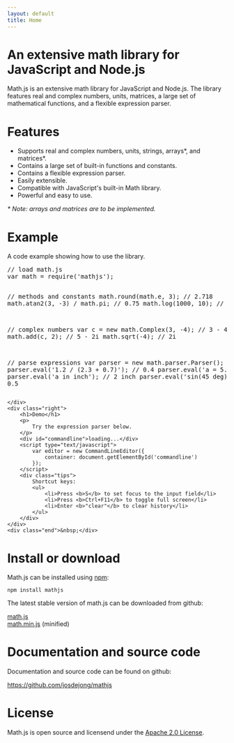 ```yaml
---
layout: default
title: Home
---
```


# An extensive math library for JavaScript and Node.js

Math.js is an extensive math library for JavaScript and Node.js.
The library features real and complex numbers, units, matrices,
a large set of mathematical functions, and a flexible expression parser.


# Features

- Supports real and complex numbers, units, strings, arrays\*, and
  matrices\*.
- Contains a large set of built-in functions and constants.
- Contains a flexible expression parser.
- Easily extensible.
- Compatible with JavaScript's built-in Math library.
- Powerful and easy to use.

*\* Note: arrays and matrices are to be implemented.*

<div class="cols">
    <div class="left">
        <h1>Example</h1>
        <p>
            A code example showing how to use the library.
        </p>
        <pre id="example">
// load math.js
var math = require('mathjs');

// methods and constants
math.round(math.e, 3);            // 2.718
math.atan2(3, -3) / math.pi;      // 0.75
math.log(1000, 10);               // 3

// complex numbers
var c = new math.Complex(3, -4);  // 3 - 4i
math.add(c, 2);                   // 5 - 2i
math.sqrt(-4);                    // 2i

// parse expressions
var parser = new math.parser.Parser();
parser.eval('1.2 / (2.3 + 0.7)'); // 0.4
parser.eval('a = 5.08 cm');
parser.eval('a in inch');         // 2 inch
parser.eval('sin(45 deg) ^ 2');   // 0.5</pre>

    </div>
    <div class="right">
        <h1>Demo</h1>
        <p>
            Try the expression parser below.
        </p>
        <div id="commandline">loading...</div>
        <script type="text/javascript">
            var editor = new CommandLineEditor({
                container: document.getElementById('commandline')
            });
        </script>
        <div class="tips">
            Shortcut keys:
            <ul>
                <li>Press <b>S</b> to set focus to the input field</li>
                <li>Press <b>Ctrl+F11</b> to toggle full screen</li>
                <li>Enter <b>"clear"</b> to clear history</li>
            </ul>
        </div>
    </div>
    <div class="end">&nbsp;</div>
</div>



# Install or download

Math.js can be installed using [npm](https://npmjs.org/):

    npm install mathjs

The latest stable version of math.js can be downloaded from github:

<p>
    <a href="https://raw.github.com/josdejong/mathjs/master/math.js" target="_blank">math.js</a>
    <br>
    <a href="https://raw.github.com/josdejong/mathjs/master/math.min.js" target="_blank">math.min.js</a> (minified)
</p>

<!-- TODO: create nice download buttons
<button class="download">math.js</button>
-->

# Documentation and source code

Documentation and source code can be found on github:

<p>
    <a href="https://github.com/josdejong/mathjs" target="_blank">https://github.com/josdejong/mathjs</a>
</p>

# License

Math.js is open source and licensend under the
<a href="http://www.apache.org/licenses/LICENSE-2.0" target="_blank">Apache 2.0 License</a>.
